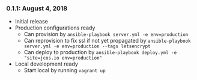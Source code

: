 ### 0.1.1: August 4, 2018
* Initial release
* Production configurations ready
    - Can provision by `ansible-playbook server.yml -e env=production`
    - Can reprovision to fix ssl if not yet propagated by `ansible-playbook server.yml -e env=production --tags letsencrypt`
    - Can deploy to production by `ansible-playbook deploy.yml -e "site=jcos.io env=production"`
* Local development ready
    - Start local by running `vagrant up`